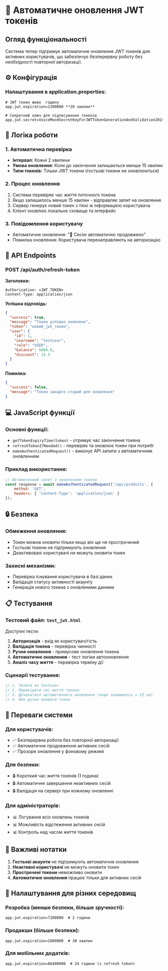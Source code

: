 # 🔄 Автоматичне оновлення JWT токенів

## Огляд функціональності

Система тепер підтримує автоматичне оновлення JWT токенів для активних користувачів, що забезпечує безперервну роботу без необхідності повторної авторизації.

## ⚙️ Конфігурація

### Налаштування в application.properties:
```properties
# JWT токен живе  годину
app.jwt.expiration=1200000 **20 хвилин**

# Секретний ключ для підписування токенів
app.jwt.secret=VoiceMoodSecretKeyForJWTTokenGenerationAndValidation2024SuperSecureDefaultKey
```

## 🔧 Логіка роботи

### 1. Автоматична перевірка
- **Інтервал:** Кожні 2 хвилини
- **Умова оновлення:** Коли до закінчення залишається менше 15 хвилин
- **Типи токенів:** Тільки JWT токени (гостьові токени не оновлюються)

### 2. Процес оновлення
1. Система перевіряє час життя поточного токена
2. Якщо залишилось менше 15 хвилин - відправляє запит на оновлення
3. Сервер генерує новий токен з тією ж інформацією користувача
4. Клієнт оновлює локальне сховище та інтерфейс

### 3. Повідомлення користувачу
- Автоматичне оновлення: "🔄 Сесію автоматично продовжено"
- Помилка оновлення: Користувача перенаправляють на авторизацію

## 📡 API Endpoints

### POST /api/auth/refresh-token
**Заголовки:**
```
Authorization: <JWT_TOKEN>
Content-Type: application/json
```

**Успішна відповідь:**
```json
{
  "success": true,
  "message": "Токен успішно оновлено",
  "token": "новий_jwt_токен",
  "user": {
    "id": 1,
    "username": "testuser",
    "role": "USER",
    "balance": 5000.0,
    "discount": 15.5
  }
}
```

**Помилка:**
```json
{
  "success": false,
  "message": "Токен занадто старий для оновлення"
}
```

## 💻 JavaScript функції

### Основні функції:
- `getTokenExpiryTime(token)` - отримує час закінчення токена
- `refreshTokenIfNeeded()` - перевіряє та оновлює токен при потребі
- `makeAuthenticatedRequest()` - виконує API запити з автоматичним оновленням

### Приклад використання:
```javascript
// Автоматичний запит з оновленням токена
const response = await makeAuthenticatedRequest('/api/products', {
    method: 'GET',
    headers: { 'Content-Type': 'application/json' }
});
```

## 🔒 Безпека

### Обмеження оновлення:
- Токен можна оновити тільки якщо він ще не прострочений
- Гостьові токени не підтримують оновлення
- Деактивовані користувачі не можуть оновити токен

### Захисні механізми:
- Перевірка існування користувача в базі даних
- Валідація статусу активності акаунту
- Генерація нового токена з оновленими даними

## 📋 Тестування

### Тестовий файл: `test_jwt.html`
Доступні тести:
1. **Авторизація** - вхід як користувач/гість
2. **Валідація токена** - перевірка чинності
3. **Ручне оновлення** - примусове оновлення токена
4. **Автоматичне оновлення** - тест логіки автооновлення
5. **Аналіз часу життя** - перевірка терміну дії

### Сценарії тестування:
```javascript
// 1. Увійти як testuser
// 2. Перевірити час життя токена
// 3. Дочекатися автоматичного оновлення (якщо залишилось < 15 хв)
// 4. Або ручно оновити токен
```

## 🎯 Переваги системи

### Для користувачів:
- ✅ Безперервна робота без повторної авторизації
- ✅ Автоматичне продовження активних сесій
- ✅ Прозоре оновлення у фоновому режимі

### Для безпеки:
- 🔒 Короткий час життя токенів (1 година)
- 🔒 Автоматичне завершення неактивних сесій
- 🔒 Валідація на сервері при кожному оновленні

### Для адміністраторів:
- 📊 Логування всіх оновлень токенів
- 📊 Можливість відстеження активних сесій
- 📊 Контроль над часом життя токенів

## 🚨 Важливі нотатки

1. **Гостьові акаунти** не підтримують автоматичне оновлення
2. **Неактивні користувачі** не можуть оновити токен
3. **Прострочені токени** неможливо оновити
4. **Автоматичне оновлення** працює тільки для активних сесій

## 🔧 Налаштування для різних середовищ

### Розробка (менше безпеки, більше зручності):
```properties
app.jwt.expiration=7200000  # 2 години
```

### Продакшн (більше безпеки):
```properties
app.jwt.expiration=1800000  # 30 хвилин
```

### Для мобільних додатків:
```properties
app.jwt.expiration=86400000  # 24 години (з refresh token)
``` 